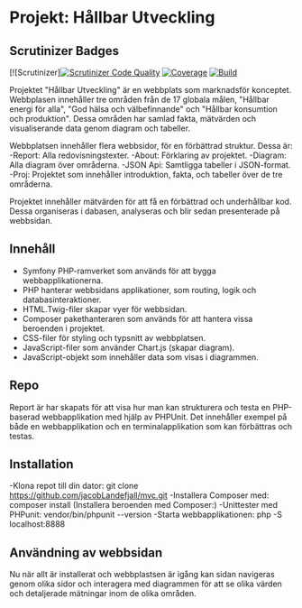 # Projekt: Hållbar Utveckling

## Scrutinizer Badges

[![Scrutinizer][![Scrutinizer Code Quality](https://scrutinizer-ci.com/g/jacobLandefjall/mvc/badges/quality-score.png?b=main)](https://scrutinizer-ci.com/g/jacobLandefjall/mvc/?branch=main)
[![Coverage](https://scrutinizer-ci.com/g/jacobLandefjall/mvc/badges/coverage.png?b=main)](https://scrutinizer-ci.com/g/jacobLandefjall/mvc/?branch=main)
[![Build](https://scrutinizer-ci.com/g/jacobLandefjall/mvc/badges/build.png?b=main)](https://scrutinizer-ci.com/g/jacobLandefjall/mvc/build-status/main)


Projektet "Hållbar Utveckling" är en webbplats som marknadsför konceptet.
Webbplasen innehåller tre områden från de 17 globala målen, "Hållbar energi för alla", "God hälsa och välbefinnande" och "Hållbar konsumtion och produktion". Dessa områden har samlad fakta, mätvärden och visualiserande data genom diagram och tabeller.

Webbplatsen innehåller flera webbsidor, för en förbättrad struktur. Dessa är:
-Report: Alla redovisningstexter.
-About: Förklaring av projektet.
-Diagram: Alla diagram över områderna.
-JSON Api: Samtligga tabeller i JSON-format.
-Proj: Projektet som innehåller introduktion, fakta, och tabeller över de tre områderna.

Projektet innehåller mätvärden för att få en förbättrad och underhållbar kod. Dessa organiseras i dabasen, analyseras och blir sedan presenterade på webbsidan.

## Innehåll
- Symfony PHP-ramverket som används för att bygga webbapplikationerna.
- PHP hanterar webbsidans applikationer, som routing, logik och databasinteraktioner.
- HTML.Twig-filer skapar vyer för webbsidan.
- Composer pakethanteraren som används för att hantera vissa beroenden i projektet.
- CSS-filer för styling och typsnitt av webbplatsen.
- JavaScript-filer som använder Chart.js (skapar diagram).
- JavaScript-objekt som innehåller data som visas i diagrammen.

## Repo
Report är har skapats för att visa hur man kan strukturera och testa en PHP-baserad webbapplikation med hjälp av PHPUnit. Det innehåller exempel på både en webbapplikation och en terminalapplikation som kan förbättras och testas.

## Installation
-Klona repot till din dator: git clone https://github.com/jacobLandefjall/mvc.git
-Installera Composer med: composer install (Installera beroenden med Composer:)
-Unittester med PHPunit: vendor/bin/phpunit --version
-Starta webbapplikationen: php -S localhost:8888

## Användning av webbsidan
Nu när allt är installerat och webbplastsen är igång kan sidan navigeras genom olika sidor och interagera med diagrammen för att se olika värden och detaljerade mätningar inom de olika områden.

